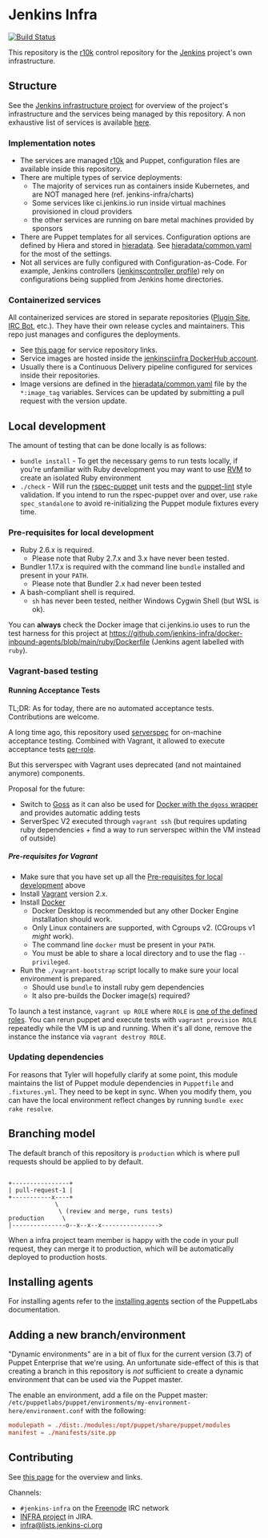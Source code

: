 # Jenkins Infra

[![Build Status](https://ci.jenkins.io/buildStatus/icon?job=Infra/jenkins-infra/production)](https://ci.jenkins.io/job/Infra/job/jenkins-infra/job/production/)

This repository is the [r10k](https://github.com/adrienthebo/r10k) control
repository for the [Jenkins](https://jenkins.io) project's own
infrastructure.

## Structure

See the [Jenkins infrastructure project](https://jenkins.io/projects/infrastructure/) for overview of the project's infrastructure and the services being managed by this repository.
A non exhaustive list of services is available [here](https://jenkins.io/projects/infrastructure/#services).

### Implementation notes

* The services are managed [r10k](https://github.com/adrienthebo/r10k) and Puppet,
  configuration files are available inside this repository.
* There are multiple types of service deployments:
  * The majority of services run as containers inside Kubernetes, and are NOT managed here (ref. jenkins-infra/charts)
  * Some services like ci.jenkins.io run inside virtual machines provisioned in cloud providers
  * the other services are running on bare metal machines provided by sponsors
* There are Puppet templates for all services.
  Configuration options are defined by Hiera and stored in [hieradata](./hieradata).
  See [hieradata/common.yaml](./hieradata/common.yaml) for the most of the settings.
* Not all services are fully configured with Configuration-as-Code.
  For example, Jenkins controllers ([jenkinscontroller profile](./dist/profile/manifests/jenkinscontroller.pp)) rely on configurations being supplied from Jenkins home directories.

### Containerized services

All containerized services are stored in separate repositories ([Plugin Site](https://plugins.jenkins.io/), [IRC Bot](https://jenkins.io/projects/infrastructure/ircbot/), etc.).
They have their own release cycles and maintainers.
This repo just manages and configures the deployments.

* See [this page](https://jenkins.io/projects/infrastructure/#services) for service repository links.
* Service images are hosted inside the [jenkinsciinfra DockerHub account](https://hub.docker.com/r/jenkinsciinfra/).
* Usually there is a Continuous Delivery pipeline configured for services inside their repositories.
* Image versions are defined in the [hieradata/common.yaml](./hieradata/common.yaml) file by the `*:image_tag` variables.
  Services can be updated by submitting a pull request with the version update.

## Local development

The amount of testing that can be done locally is as follows:

* `bundle install` - To get the necessary gems to run tests locally, if you're
  unfamiliar with Ruby development you may want to use [RVM](http://rvm.io/)
  to create an isolated Ruby environment
* `./check` - Will run the
  [rspec-puppet](http://rspec-puppet) unit tests and the
  [puppet-lint](http://puppet-lint.com) style validation. If you intend to run
  the rspec-puppet over and over, use `rake spec_standalone` to avoid
  re-initializing the Puppet module fixtures every time.

### Pre-requisites for local development

* Ruby 2.6.x is required.
  * Please note that Ruby 2.7.x and 3.x have never been tested.
* Bundler 1.17.x is required with the command line `bundle` installed and present in your `PATH`.
  * Please note that Bundler 2.x had never been tested
* A bash-compliant shell is required.
  * `sh` has never been tested, neither Windows Cygwin Shell (but WSL is ok).

You can **always** check the Docker image that ci.jenkins.io uses to run the test harness for this project at <https://github.com/jenkins-infra/docker-inbound-agents/blob/main/ruby/Dockerfile> (Jenkins agent labelled with `ruby`).

### Vagrant-based testing

#### Running Acceptance Tests

TL;DR: As for today, there are no automated acceptance tests. Contributions are welcome.

A long time ago, this repository used [serverspec](http://serverspec.org) for on-machine acceptance testing.
Combined with Vagrant, it allowed to execute acceptance tests [per-role](dist/role/manifests).

But this serverspec with Vagrant uses deprecated (and not maintained anymore) components.

Proposal for the future:

* Switch to [Goss](https://github.com/aelsabbahy/goss) as it can also be used for [Docker with the `dgoss` wrapper](https://github.com/aelsabbahy/goss/tree/master/extras/dgoss) and provides automatic adding tests
* ServerSpec V2 executed through `vagrant ssh` (but requires updating ruby dependencies + find a way to run serverspec within the VM instead of outside)

##### Pre-requisites for Vagrant

* Make sure that you have set up all the [Pre-requisites for local development](#pre-requisites-for-local-development) above
* Install [Vagrant](https://www.vagrantup.com) version 2.x.
* Install [Docker](https://www.docker.com/)
  * Docker Desktop is recommended but any other Docker Engine installation should work.
  * Only Linux containers are supported, with Cgroups v2. (CGroups v1 *might* work).
  * The command line `docker` must be present in your `PATH`.
  * You must be able to share a local directory and to use the flag `--privileged`.
* Run the `./vagrant-bootstrap` script locally to make sure your local environment is prepared.
  * Should use `bundle` to install ruby gem dependencies
  * It also pre-builds the Docker image(s) required?

To launch a test instance, `vagrant up ROLE` where `ROLE` is [one of the defined roles](dist/role/manifests).
You can rerun puppet and execute tests with `vagrant provision ROLE` repeatedly while the VM is up and running.
When it's all done, remove the instance the instance via `vagrant destroy ROLE`.

### Updating dependencies

For reasons that Tyler will hopefully clarify at some point, this module maintains
the list of Puppet module dependencies in `Puppetfile` and `.fixtures.yml`. They
need to be kept in sync. When you modify them, you can have the local environment
reflect changes by running `bundle exec rake resolve`.

## Branching model

The default branch of this repository is `production` which is where pull requests should be applied to by default.

```text

+----------------+
| pull-request-1 |
+-----------x----+
             \
              \ (review and merge, runs tests)
production     \
|---------------o--x--x--x---------------->
```

When a infra project team member is happy with the code in your pull request, they can merge it to production, which will be automatically deployed to production hosts.

## Installing agents

For installing agents refer to the [installing
agents](http://docs.puppetlabs.com/pe/latest/install_agents.html) section of
the PuppetLabs documentation.

## Adding a new branch/environment

"Dynamic environments" are in a bit of flux for the current version (3.7) of
Puppet Enterprise that we're using. An unfortunate side-effect of this is that
creating a branch in this repository is *not* sufficient to create a dynamic
environment that can be used via the Puppet master.

The enable an environment, add a file on the Puppet master:
`/etc/puppetlabs/puppet/environments/my-environment-here/environment.conf` with
the following:

```conf
modulepath = ./dist:./modules:/opt/puppet/share/puppet/modules
manifest = ./manifests/site.pp
```

## Contributing

See [this page](https://github.com/jenkins-infra/.github/blob/master/CONTRIBUTING.md) for the overview and links.

Channels:

* `#jenkins-infra` on the [Freenode](http://freenode.net) IRC network
* [INFRA project](https://issues.jenkins-ci.org/browse/INFRA) in JIRA.
* [infra@lists.jenkins-ci.org](http://lists.jenkins-ci.org/mailman/listinfo/jenkins-infra)
